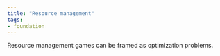 ```yaml
---
title: "Resource management"
tags:
- foundation
---
```


Resource management games can be framed as optimization problems.